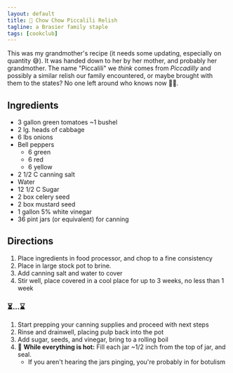 ```yaml
---
layout: default
title: 🥒 Chow Chow Piccalili Relish
tagline: a Brasier family staple
tags: [cookclub]
---
```


This was my grandmother's recipe (it needs some updating, especially on quantity 😅). It was handed down to her by her mother, and probably her grandmother. The name "Piccalili" we _think_ comes from _Piccadilly_ and possibly a similar relish our family encountered, or maybe brought with them to the states? No one left around who knows now 🤷‍♂️.

## Ingredients

- 3 gallon green tomatoes ~1 bushel
- 2 lg. heads of cabbage
- 6 lbs onions
- Bell peppers
    - 6 green
    - 6 red
    - 6 yellow
- 2 1/2 C canning salt
- Water
- 12 1/2 C Sugar
- 2 box celery seed
- 2 box mustard seed
- 1 gallon 5% white vinegar
- 36 pint jars (or equivalent) for canning

## Directions

1. Place ingredients in food processor, and chop to a fine consistency
1. Place in large stock pot to brine.
1. Add canning salt and water to cover
1. Stir well, place covered in a cool place for up to 3 weeks, no less than 1 week

### ⏳...⌛️

1. Start prepping your canning supplies and proceed with next steps
1. Rinse and drainwell, placing pulp back into the pot
1. Add sugar, seeds, and vinegar, bring to a rolling boil
1. 🚨 **While everything is hot:** Fill each jar ~1/2 inch from the top of jar, and seal.
    - If you aren't hearing the jars pinging, you're probably in for botulism 
